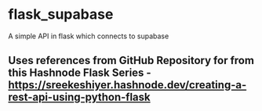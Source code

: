 # flask_supabase
A simple API in flask which connects to supabase

## Uses references from GitHub Repository for from this Hashnode Flask Series - https://sreekeshiyer.hashnode.dev/creating-a-rest-api-using-python-flask